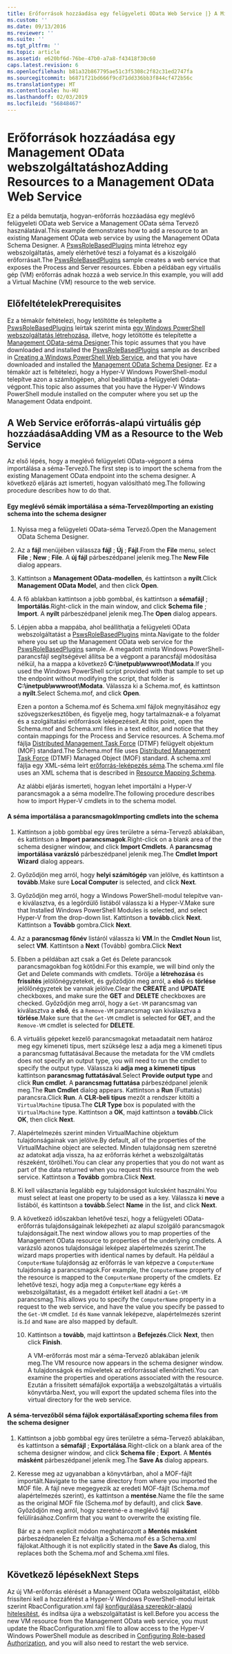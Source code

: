 ```yaml
---
title: Erőforrások hozzáadása egy felügyeleti OData Web Service |} A Microsoft Docs
ms.custom: ''
ms.date: 09/13/2016
ms.reviewer: ''
ms.suite: ''
ms.tgt_pltfrm: ''
ms.topic: article
ms.assetid: e620bf6d-76be-47b0-a7a8-f43418f30c60
caps.latest.revision: 6
ms.openlocfilehash: b81a32b867795ae51c3f5308c2f82c31ed2747fa
ms.sourcegitcommit: b6871f21bd666f9cd71dd336bb3f844cf472b56c
ms.translationtype: MT
ms.contentlocale: hu-HU
ms.lasthandoff: 02/03/2019
ms.locfileid: "56848467"
---
```

# <a name="adding-resources-to-a-management-odata-web-service"></a><span data-ttu-id="f643d-102">Erőforrások hozzáadása egy Management OData webszolgáltatáshoz</span><span class="sxs-lookup"><span data-stu-id="f643d-102">Adding Resources to a Management OData Web Service</span></span>

<span data-ttu-id="f643d-103">Ez a példa bemutatja, hogyan-erőforrás hozzáadása egy meglévő felügyeleti OData web Service a Management OData séma Tervező használatával.</span><span class="sxs-lookup"><span data-stu-id="f643d-103">This example demonstrates how to add a resource to an existing Management OData web service by using the Management OData Schema Designer.</span></span> <span data-ttu-id="f643d-104">A [PswsRoleBasedPlugins](https://code.msdn.microsoft.com:443/windowsdesktop/PswsRoleBasedPlugins-9c79b75a) minta létrehoz egy webszolgáltatás, amely elérhetővé teszi a folyamat és a kiszolgáló erőforrásait.</span><span class="sxs-lookup"><span data-stu-id="f643d-104">The [PswsRoleBasedPlugins](https://code.msdn.microsoft.com:443/windowsdesktop/PswsRoleBasedPlugins-9c79b75a) sample creates a web service that exposes the Process and Server resources.</span></span> <span data-ttu-id="f643d-105">Ebben a példában egy virtuális gép (VM) erőforrás adnak hozzá a web service.</span><span class="sxs-lookup"><span data-stu-id="f643d-105">In this example, you will add a Virtual Machine (VM) resource to the web service.</span></span>

## <a name="prerequisites"></a><span data-ttu-id="f643d-106">Előfeltételek</span><span class="sxs-lookup"><span data-stu-id="f643d-106">Prerequisites</span></span>

<span data-ttu-id="f643d-107">Ez a témakör feltételezi, hogy letöltötte és telepítette a [PswsRoleBasedPlugins](https://code.msdn.microsoft.com:443/windowsdesktop/PswsRoleBasedPlugins-9c79b75a) leírtak szerint minta [egy Windows PowerShell webszolgáltatás létrehozása](./creating-a-management-odata-web-service.md), illetve, hogy letöltötte és telepítette a [Management OData-séma Designer](https://marketplace.visualstudio.com/items?itemName=jlisc0.ManagementODataSchemaDesigner).</span><span class="sxs-lookup"><span data-stu-id="f643d-107">This topic assumes that you have downloaded and installed the [PswsRoleBasedPlugins](https://code.msdn.microsoft.com:443/windowsdesktop/PswsRoleBasedPlugins-9c79b75a) sample as described in [Creating a Windows PowerShell Web Service](./creating-a-management-odata-web-service.md), and that you have downloaded and installed the [Management OData Schema Designer](https://marketplace.visualstudio.com/items?itemName=jlisc0.ManagementODataSchemaDesigner).</span></span> <span data-ttu-id="f643d-108">Ez a témakör azt is feltételezi, hogy a Hyper-V Windows PowerShell-modul telepítve azon a számítógépen, ahol beállíthatja a felügyeleti Odata-végpont.</span><span class="sxs-lookup"><span data-stu-id="f643d-108">This topic also assumes that you have the Hyper-V Windows PowerShell module installed on the computer where you set up the Management Odata endpoint.</span></span>

## <a name="adding-vm-as-a-resource-to-the-web-service"></a><span data-ttu-id="f643d-109">A Web Service erőforrás-alapú virtuális gép hozzáadása</span><span class="sxs-lookup"><span data-stu-id="f643d-109">Adding VM as a Resource to the Web Service</span></span>

<span data-ttu-id="f643d-110">Az első lépés, hogy a meglévő felügyeleti OData-végpont a séma importálása a séma-Tervező.</span><span class="sxs-lookup"><span data-stu-id="f643d-110">The first step is to import the schema from the existing Management OData endpoint into the schema designer.</span></span> <span data-ttu-id="f643d-111">A következő eljárás azt ismerteti, hogyan valósítható meg.</span><span class="sxs-lookup"><span data-stu-id="f643d-111">The following procedure describes how to do that.</span></span>

#### <a name="importing-an-existing-schema-into-the-schema-designer"></a><span data-ttu-id="f643d-112">Egy meglévő sémák importálása a séma-Tervező</span><span class="sxs-lookup"><span data-stu-id="f643d-112">Importing an existing schema into the schema designer</span></span>

1. <span data-ttu-id="f643d-113">Nyissa meg a felügyeleti OData-séma Tervező.</span><span class="sxs-lookup"><span data-stu-id="f643d-113">Open the Management OData Schema Designer.</span></span>

2. <span data-ttu-id="f643d-114">Az a **fájl** menüjében válassza **fájl** ; **Új** ; **Fájl**.</span><span class="sxs-lookup"><span data-stu-id="f643d-114">From the **File** menu, select **File** ; **New** ; **File**.</span></span> <span data-ttu-id="f643d-115">A **új fájl** párbeszédpanel jelenik meg.</span><span class="sxs-lookup"><span data-stu-id="f643d-115">The **New File** dialog appears.</span></span>

3. <span data-ttu-id="f643d-116">Kattintson a **Management OData-modellen**, és kattintson a **nyílt**.</span><span class="sxs-lookup"><span data-stu-id="f643d-116">Click **Management OData Model**, and then click **Open**.</span></span>

4. <span data-ttu-id="f643d-117">A fő ablakban kattintson a jobb gombbal, és kattintson a **sémafájl** ; **Importálás**.</span><span class="sxs-lookup"><span data-stu-id="f643d-117">Right-click in the main window, and click **Schema file** ; **Import**.</span></span> <span data-ttu-id="f643d-118">A **nyílt** párbeszédpanel jelenik meg.</span><span class="sxs-lookup"><span data-stu-id="f643d-118">The **Open** dialog appears.</span></span>

5. <span data-ttu-id="f643d-119">Lépjen abba a mappába, ahol beállíthatja a felügyeleti OData webszolgáltatást a [PswsRoleBasedPlugins](https://code.msdn.microsoft.com:443/windowsdesktop/PswsRoleBasedPlugins-9c79b75a) minta.</span><span class="sxs-lookup"><span data-stu-id="f643d-119">Navigate to the folder where you set up the Management OData web service for the [PswsRoleBasedPlugins](https://code.msdn.microsoft.com:443/windowsdesktop/PswsRoleBasedPlugins-9c79b75a) sample.</span></span> <span data-ttu-id="f643d-120">A megadott minta Windows PowerShell-parancsfájl segítségével állítsa be a végpont a parancsfájl módosítása nélkül, ha a mappa a következő **C:\inetpub\wwwroot\Modata**.</span><span class="sxs-lookup"><span data-stu-id="f643d-120">If you used the Windows PowerShell script provided with that sample to set up the endpoint without modifying the script, that folder is **C:\inetpub\wwwroot\Modata**.</span></span> <span data-ttu-id="f643d-121">Válassza ki a Schema.mof, és kattintson a **nyílt**.</span><span class="sxs-lookup"><span data-stu-id="f643d-121">Select Schema.mof, and click **Open**.</span></span>

   <span data-ttu-id="f643d-122">Ezen a ponton a Schema.mof és Schema.xml fájlok megnyitásához egy szövegszerkesztőben, és figyelje meg, hogy tartalmaznak-e a folyamat és a szolgáltatási erőforrások leképezéseit.</span><span class="sxs-lookup"><span data-stu-id="f643d-122">At this point, open the Schema.mof and Schema.xml files in a text editor, and notice that they contain mappings for the Process and Service resources.</span></span> <span data-ttu-id="f643d-123">A Schema.mof fájlja [Distributed Management Task Force](https://www.dmtf.org/) (DTMF) felügyelt objektum (MOF) standard.</span><span class="sxs-lookup"><span data-stu-id="f643d-123">The Schema.mof file uses [Distributed Management  Task Force](https://www.dmtf.org/) (DTMF) Managed Object (MOF) standard.</span></span> <span data-ttu-id="f643d-124">A schema.xml fájlja egy XML-séma leírt [erőforrás-leképezés séma](./resource-mapping-schema.md).</span><span class="sxs-lookup"><span data-stu-id="f643d-124">The schema.xml file uses an XML schema that is described in [Resource Mapping Schema](./resource-mapping-schema.md).</span></span>

   <span data-ttu-id="f643d-125">Az alábbi eljárás ismerteti, hogyan lehet importálni a Hyper-V parancsmagok a a séma modellre.</span><span class="sxs-lookup"><span data-stu-id="f643d-125">The following procedure describes how to import Hyper-V cmdlets in to the schema model.</span></span>

#### <a name="importing-cmdlets-into-the-schema"></a><span data-ttu-id="f643d-126">A séma importálása a parancsmagok</span><span class="sxs-lookup"><span data-stu-id="f643d-126">Importing cmdlets into the schema</span></span>

1. <span data-ttu-id="f643d-127">Kattintson a jobb gombbal egy üres területre a séma-Tervező ablakában, és kattintson a **Import parancsmagok**.</span><span class="sxs-lookup"><span data-stu-id="f643d-127">Right-click on a blank area of the schema designer window, and click **Import Cmdlets**.</span></span> <span data-ttu-id="f643d-128">A **parancsmag importálása varázsló** párbeszédpanel jelenik meg.</span><span class="sxs-lookup"><span data-stu-id="f643d-128">The **Cmdlet Import Wizard** dialog appears.</span></span>

2. <span data-ttu-id="f643d-129">Győződjön meg arról, hogy **helyi számítógép** van jelölve, és kattintson a **tovább**.</span><span class="sxs-lookup"><span data-stu-id="f643d-129">Make sure **Local Computer** is selected, and click **Next**.</span></span>

3. <span data-ttu-id="f643d-130">Győződjön meg arról, hogy a Windows PowerShell-modul telepítve van-e kiválasztva, és a legördülő listából válassza ki a Hyper-V.</span><span class="sxs-lookup"><span data-stu-id="f643d-130">Make sure that Installed Windows PowerShell Modules is selected, and select Hyper-V from the drop-down list.</span></span> <span data-ttu-id="f643d-131">Kattintson a **tovább**.</span><span class="sxs-lookup"><span data-stu-id="f643d-131">click **Next**.</span></span> <span data-ttu-id="f643d-132">Kattintson a **Tovább** gombra.</span><span class="sxs-lookup"><span data-stu-id="f643d-132">Click **Next**.</span></span>

4. <span data-ttu-id="f643d-133">Az a **parancsmag főnév** listáról válassza ki **VM**.</span><span class="sxs-lookup"><span data-stu-id="f643d-133">In the **Cmdlet Noun** list, select **VM**.</span></span> <span data-ttu-id="f643d-134">Kattintson a **Next** (Tovább) gombra.</span><span class="sxs-lookup"><span data-stu-id="f643d-134">Click **Next**</span></span>

5. <span data-ttu-id="f643d-135">Ebben a példában azt csak a Get és Delete parancsok parancsmagokban fog kötődni.</span><span class="sxs-lookup"><span data-stu-id="f643d-135">For this example, we will bind only the Get and Delete commands with cmdlets.</span></span> <span data-ttu-id="f643d-136">Törölje a **létrehozása** és **frissítés** jelölőnégyzeteket, és győződjön meg arról, a **első** és **törlése** jelölőnégyzetek be vannak jelölve.</span><span class="sxs-lookup"><span data-stu-id="f643d-136">Clear the **CREATE** and **UPDATE** checkboxes, and make sure the **GET** and **DELETE** checkboxes are checked.</span></span> <span data-ttu-id="f643d-137">Győződjön meg arról, hogy a `Get-VM` parancsmag van kiválasztva a **első**, és a `Remove-VM` parancsmag van kiválasztva a **törlése**.</span><span class="sxs-lookup"><span data-stu-id="f643d-137">Make sure that the `Get-VM` cmdlet is selected for **GET**, and the `Remove-VM` cmdlet is selected for **DELETE**.</span></span>

6. <span data-ttu-id="f643d-138">A virtuális gépeket kezelő parancsmagokat metaadatait nem határoz meg egy kimeneti típus, mert szüksége lesz a adja meg a kimeneti típus a parancsmag futtatásával.</span><span class="sxs-lookup"><span data-stu-id="f643d-138">Because the metadata for the VM cmdlets does not specify an output type, you will need to run the cmdlet to specify the output type.</span></span> <span data-ttu-id="f643d-139">Válassza ki **adja meg a kimeneti típus** kattintson **parancsmag futtatásával**.</span><span class="sxs-lookup"><span data-stu-id="f643d-139">Select **Provide output type** and click **Run cmdlet**.</span></span> <span data-ttu-id="f643d-140">A **parancsmag futtatása** párbeszédpanel jelenik meg.</span><span class="sxs-lookup"><span data-stu-id="f643d-140">The **Run Cmdlet** dialog appears.</span></span> <span data-ttu-id="f643d-141">Kattintson a **Run** (Futtatás) parancsra.</span><span class="sxs-lookup"><span data-stu-id="f643d-141">Click **Run**.</span></span> <span data-ttu-id="f643d-142">A **CLR-beli típus** mezőt a rendszer kitölti a `VirtualMachine` típusa.</span><span class="sxs-lookup"><span data-stu-id="f643d-142">The **CLR Type** box is populated with the `VirtualMachine` type.</span></span> <span data-ttu-id="f643d-143">Kattintson a **OK**, majd kattintson a **tovább**.</span><span class="sxs-lookup"><span data-stu-id="f643d-143">Click **OK**, then click **Next**.</span></span>

7. <span data-ttu-id="f643d-144">Alapértelmezés szerint minden VirtualMachine objektum tulajdonságainak van jelölve.</span><span class="sxs-lookup"><span data-stu-id="f643d-144">By default, all of the properties of the VirtualMachine object are selected.</span></span> <span data-ttu-id="f643d-145">Minden tulajdonság nem szeretné az adatokat adja vissza, ha az erőforrás kérhet a webszolgáltatás részeként, törölheti.</span><span class="sxs-lookup"><span data-stu-id="f643d-145">You can clear any properties that you do not want as part of the data returned when you request this resource from the web service.</span></span> <span data-ttu-id="f643d-146">Kattintson a **Tovább** gombra.</span><span class="sxs-lookup"><span data-stu-id="f643d-146">Click **Next**.</span></span>

8. <span data-ttu-id="f643d-147">Ki kell választania legalább egy tulajdonságot kulcsként használni.</span><span class="sxs-lookup"><span data-stu-id="f643d-147">You must select at least one property to be used as a key.</span></span> <span data-ttu-id="f643d-148">Válassza ki **neve** a listából, és kattintson a **tovább**.</span><span class="sxs-lookup"><span data-stu-id="f643d-148">Select **Name** in the list, and click **Next**.</span></span>

9. <span data-ttu-id="f643d-149">A következő időszakban lehetővé teszi, hogy a felügyeleti OData-erőforrás tulajdonságainak leképezheti az alapul szolgáló parancsmagok tulajdonságait.</span><span class="sxs-lookup"><span data-stu-id="f643d-149">The next window allows you to map properties of the Management OData resource to properties of the underlying cmdlets.</span></span> <span data-ttu-id="f643d-150">A varázsló azonos tulajdonságai leképez alapértelmezés szerint.</span><span class="sxs-lookup"><span data-stu-id="f643d-150">The wizard maps properties with identical names by default.</span></span> <span data-ttu-id="f643d-151">Ha például a `ComputerName` tulajdonság az erőforrás le van képezve a `ComputerName` tulajdonság a parancsmagok.</span><span class="sxs-lookup"><span data-stu-id="f643d-151">For example, the `ComputerName` property of the resource is mapped to the `ComputerName` property of the cmdlets.</span></span>  <span data-ttu-id="f643d-152">Ez lehetővé teszi, hogy adja meg a `ComputerName` egy kérés a webszolgáltatást, és a megadott értéket kell átadni a `Get-VM` parancsmag.</span><span class="sxs-lookup"><span data-stu-id="f643d-152">This allows you to specify the `ComputerName` property in a request to the web service, and have the value you specify be passed to the `Get-VM` cmdlet.</span></span> <span data-ttu-id="f643d-153">`Id` és `Name` vannak leképezve, alapértelmezés szerint is.</span><span class="sxs-lookup"><span data-stu-id="f643d-153">`Id` and `Name` are also mapped by default.</span></span>

   10. <span data-ttu-id="f643d-154">Kattintson a **tovább**, majd kattintson a **Befejezés**.</span><span class="sxs-lookup"><span data-stu-id="f643d-154">Click **Next**, then click **Finish**.</span></span>

       <span data-ttu-id="f643d-155">A VM-erőforrás most már a séma-Tervező ablakában jelenik meg.</span><span class="sxs-lookup"><span data-stu-id="f643d-155">The VM resource now appears in the schema designer window.</span></span> <span data-ttu-id="f643d-156">A tulajdonságok és műveletek az erőforrással ellenőrizheti.</span><span class="sxs-lookup"><span data-stu-id="f643d-156">You can examine the properties and operations associated with the resource.</span></span> <span data-ttu-id="f643d-157">Ezután a frissített sémafájlok exportálja a webszolgáltatás a virtuális könyvtárba.</span><span class="sxs-lookup"><span data-stu-id="f643d-157">Next, you will export the updated schema files into the virtual directory for the web service.</span></span>

#### <a name="exporting-schema-files-from-the-schema-designer"></a><span data-ttu-id="f643d-158">A séma-tervezőből séma fájlok exportálása</span><span class="sxs-lookup"><span data-stu-id="f643d-158">Exporting schema files from the schema designer</span></span>

1. <span data-ttu-id="f643d-159">Kattintson a jobb gombbal egy üres területre a séma-Tervező ablakában, és kattintson a **sémafájl** ; **Exportálása**.</span><span class="sxs-lookup"><span data-stu-id="f643d-159">Right-click on a blank area of the schema designer window, and click **Schema file** ; **Export**.</span></span> <span data-ttu-id="f643d-160">A **Mentés másként** párbeszédpanel jelenik meg.</span><span class="sxs-lookup"><span data-stu-id="f643d-160">The **Save As** dialog appears.</span></span>

2. <span data-ttu-id="f643d-161">Keresse meg az ugyanabban a könyvtárban, ahol a MOF-fájlt importált.</span><span class="sxs-lookup"><span data-stu-id="f643d-161">Navigate to the same directory from where you imported the MOF file.</span></span> <span data-ttu-id="f643d-162">A fájl neve megegyezik az eredeti MOF-fájlt (Schema.mof alapértelmezés szerint), és kattintson a **mentése**.</span><span class="sxs-lookup"><span data-stu-id="f643d-162">Name the file the same as the original MOF file (Schema.mof by default), and click **Save**.</span></span> <span data-ttu-id="f643d-163">Győződjön meg arról, hogy szeretné-e a meglévő fájl felülírásához.</span><span class="sxs-lookup"><span data-stu-id="f643d-163">Confirm that you want to overwrite the existing file.</span></span>

   <span data-ttu-id="f643d-164">Bár ez a nem explicit módon meghatározott a **Mentés másként** párbeszédpanelen Ez felváltja a Schema.mof és a Schema.xml fájlokat.</span><span class="sxs-lookup"><span data-stu-id="f643d-164">Although it is not explicitly stated in the **Save As** dialog, this replaces both the Schema.mof and Schema.xml files.</span></span>

## <a name="next-steps"></a><span data-ttu-id="f643d-165">Következő lépések</span><span class="sxs-lookup"><span data-stu-id="f643d-165">Next Steps</span></span>

<span data-ttu-id="f643d-166">Az új VM-erőforrás elérését a Management OData webszolgáltatást, előbb frissíteni kell a hozzáférést a Hyper-V Windows PowerShell-modul leírtak szerint RbacConfiguration.xml fájl [konfigurálása szerepkör-alapú hitelesítést](./configuring-role-based-authorization.md), és indítsa újra a webszolgáltatást is kell.</span><span class="sxs-lookup"><span data-stu-id="f643d-166">Before you access the new VM resource from the Management OData web service, you must update the RbacConfiguration.xml file to allow access to the Hyper-V Windows PowerShell module as described in [Configuring Role-based Authorization](./configuring-role-based-authorization.md), and you will also need to restart the web service.</span></span>